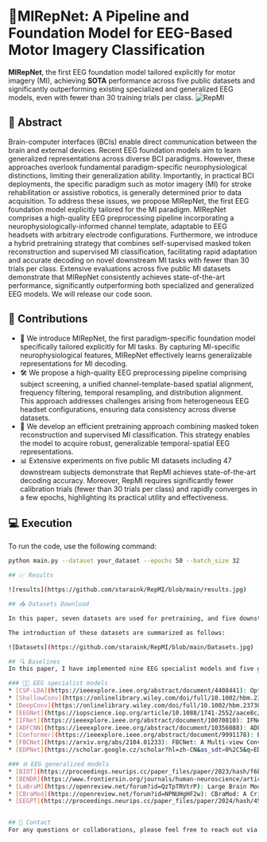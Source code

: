 # **🧠MIRepNet: A Pipeline and Foundation Model for EEG-Based Motor Imagery Classification**
**MIRepNet**, the first EEG foundation model tailored explicitly for motor imagery (MI), achieving **SOTA** performance across five public datasets and significantly outperforming existing specialized and generalized EEG models, even with fewer than 30 training trials per class.
![RepMI](https://github.com/staraink/RepMI/blob/main/RepMI.jpg)

## 📌 Abstract
Brain-computer interfaces (BCIs) enable direct communication between the brain and external devices. Recent EEG foundation models aim to learn generalized representations across diverse BCI paradigms. However, these approaches overlook fundamental paradigm-specific neurophysiological distinctions, limiting their generalization ability. Importantly, in practical BCI deployments, the specific paradigm such as motor imagery (MI) for stroke rehabilitation or assistive robotics, is generally determined prior to data acquisition. To address these issues, we propose MIRepNet, the first EEG foundation model explicitly tailored for the MI paradigm. MIRepNet comprises a high-quality EEG preprocessing pipeline incorporating a neurophysiologically-informed channel template, adaptable to EEG headsets with arbitrary electrode configurations. Furthermore, we introduce a hybrid pretraining strategy that combines self-supervised masked token reconstruction and supervised MI classification, facilitating rapid adaptation and accurate decoding on novel downstream MI tasks with fewer than 30 trials per class. Extensive evaluations across five public MI datasets demonstrate that MIRepNet consistently achieves state-of-the-art performance, significantly outperforming both specialized and generalized EEG models. We will release our code soon.
## 🚀  Contributions
- 🧩 We introduce MIRepNet, the first paradigm-specific foundation model specifically tailored explicitly for MI tasks. By capturing MI-specific neurophysiological features, MIRepNet effectively learns generalizable representations for MI decoding.
- 🛠️ We propose a high-quality EEG preprocessing pipeline comprising subject screening, a unified channel-template-based spatial alignment, frequency filtering, temporal resampling, and distribution alignment. This approach addresses challenges arising from heterogeneous EEG headset configurations, ensuring data consistency across diverse datasets.
- 🎯 We develop an efficient pretraining approach combining masked token reconstruction and supervised MI classification. This strategy enables the model to acquire robust, generalizable temporal-spatial EEG representations.
- 📊 Extensive experiments on five public MI datasets including 47 downstream subjects demonstrate that RepMI achieves state-of-the-art decoding accuracy. Moreover, RepMI requires significantly fewer calibration trials (fewer than 30 trials per class) and rapidly converges in a few epochs, highlighting its practical utility and effectiveness.

## 💻 Execution

To run the code, use the following command:

```bash
python main.py --dataset your_dataset --epochs 50 --batch_size 32

## 📈 Results

![results](https://github.com/staraink/RepMI/blob/main/results.jpg)

## 📥 Datasets Download

In this paper, seven datasets are used for pretraining, and five downstream datasets are employed to validate RepMI. All datasets can be found in [MOABB](https://moabb.neurotechx.com/docs/dataset_summary.html#motor-imagery).

The introduction of these datasets are summarized as follows:

![Datasets](https://github.com/staraink/RepMI/blob/main/Datasets.jpg)

## 🔍 Baselines
In this paper, I have implemented nine EEG specialist models and five generalized models ⬇

### 🧑‍🔬 EEG specialist models
* [CSP-LDA](https://ieeexplore.ieee.org/abstract/document/4408441): Optimizing Spatial Filters for Robust EEG Single-trial Analysis (IEEE Signal Processing Magazine 2007)
* [ShallowConv](https://onlinelibrary.wiley.com/doi/full/10.1002/hbm.23730): Deep Learning with Convolutional Neural Networks for EEG Decoding and Visualization (HBM 2017)
* [DeepConv](https://onlinelibrary.wiley.com/doi/full/10.1002/hbm.23730): Deep Learning with Convolutional Neural Networks for EEG Decoding and Visualization (HBM 2017)
* [EEGNet](https://iopscience.iop.org/article/10.1088/1741-2552/aace8c/meta?casa_token=gbHBznN-MjgAAAAA:umQc5RN4DQ_zFDAhU5yIF4lR3D1gs5ZCv0nbdtqnL-skW7K8EphRQLuRV-L-q2pFNMB3NnahCP8uXKPvwdXvPjFdcqGR): EEGNet: A Compact Convolutional Neural Network for EEG-based Brain–computer Interfaces (JNE 2018)
* [IFNet](https://ieeexplore.ieee.org/abstract/document/10070810): IFNet: An Interactive Frequency Convolutional Neural Network for Enhancing Motor Imagery Decoding From EEG (TNSRE 2023)
* [ADFCNN](https://ieeexplore.ieee.org/abstract/document/10356088): ADFCNN: Attention-Based Dual-Scale Fusion Convolutional Neural Network for Motor Imagery Brain–Computer Interface (TNSRE 2023)
* [Conformer](https://ieeexplore.ieee.org/abstract/document/9991178): EEG Conformer: Convolutional Transformer for EEG Decoding and Visualization (TNSRE 2022)
* [FBCNet](https://arxiv.org/abs/2104.01233): FBCNet: A Multi-view Convolutional Neural Network for Brain-Computer Interface (Arxiv 2021)
* [EDPNet](https://scholar.google.cz/scholar?hl=zh-CN&as_sdt=0%2C5&q=EDPNet%3A+An+Efficient+Dual+Prototype+Network+for+Motor+Imagery+EEG+Decoding&btnG=): EDPNet: An Efficient Dual Prototype Network for Motor Imagery EEG Decoding (Arxiv 2024)

### 🌐 EEG generalized models
* [BIOT](https://proceedings.neurips.cc/paper_files/paper/2023/hash/f6b30f3e2dd9cb53bbf2024402d02295-Abstract-Conference.html): BIOT: Biosignal Transformer for Cross-data Learning in the Wild (NIPS 2023)
* [BENDR](https://www.frontiersin.org/journals/human-neuroscience/articles/10.3389/fnhum.2021.653659/full): BENDR: Using Transformers and a Contrastive Self-Supervised Learning Task to Learn From Massive Amounts of EEG Data (Front.hum.neurosci 2021)
* [LaBraM](https://openreview.net/forum?id=QzTpTRVtrP): Large Brain Model for Learning Generic Representations with Tremendous EEG Data in BCI (ICLR 2024)
* [CBraMod](https://openreview.net/forum?id=NPNUHgHF2w): CBraMod: A Criss-Cross Brain Foundation Model for EEG Decoding (ICLR 2025)
* [EEGPT](https://proceedings.neurips.cc/paper_files/paper/2024/hash/4540d267eeec4e5dbd9dae9448f0b739-Abstract-Conference.html): EEGPT: Pretrained Transformer for Universal and Reliable Representation of EEG Signals (NIPS 2024)


## 📩 Contact
For any questions or collaborations, please feel free to reach out via liudingkun@hust.edu.cn / zhu_chen@hust.edu.cn or open an issue in this repository.
